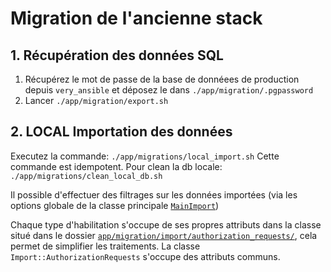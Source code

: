# Migration de l'ancienne stack

## 1. Récupération des données SQL

1. Récupérez le mot de passe de la base de donnéees de production depuis
   `very_ansible` et déposez le dans `./app/migration/.pgpassword`
2. Lancer `./app/migration/export.sh`

## 2. LOCAL Importation des données

Executez la commande: `./app/migrations/local_import.sh`
Cette commande est idempotent.
Pour clean la db locale: `./app/migrations/clean_local_db.sh`

Il possible d'effectuer des filtrages sur les données importées (via les options
globale de la classe principale [`MainImport`](./main_import.rb))

Chaque type d'habilitation s'occupe de ses propres attributs dans la classe
situé dans le dossier [`app/migration/import/authorization_requests/`](./import/authorization_requests),
cela permet de simplifier les traitements. La classe
`Import::AuthorizationRequests` s'occupe des attributs communs.
